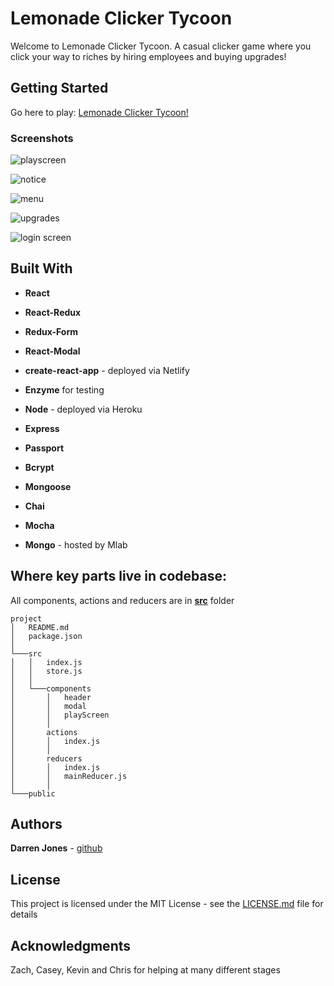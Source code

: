 # Lemonade Clicker Tycoon

Welcome to Lemonade Clicker Tycoon. A casual clicker game where you click your way to riches by hiring employees and buying upgrades!

## Getting Started

Go here to play: [Lemonade Clicker Tycoon!](https://lemonade-clicker-tycoon.netlify.com/)

### Screenshots

![playscreen](screenshots/0.png)

![notice](screenshots/modal1.png)

![menu](screenshots/menu1.png)

![upgrades](screenshots/upgradeMenu.png)

![login screen](screenshots/login.png)

## Built With

* **React**
* **React-Redux**
* **Redux-Form**
* **React-Modal**

* **create-react-app** - deployed via Netlify

* **Enzyme** for testing

* **Node** - deployed via Heroku

* **Express**
* **Passport**
* **Bcrypt**
* **Mongoose**
* **Chai**
* **Mocha**

* **Mongo** - hosted by Mlab

## Where key parts live in codebase:

All components, actions and reducers are in [**src**](https://github.com/darrenrjones/Lemonade-Clicker-Tycoon/tree/master/src) folder

```
project
│   README.md
│   package.json         
│   
└───src
│   │   index.js
│   │   store.js
│   │   
│   └───components
│       │   header
│       │   modal
│       │   playScreen
│       │
│       actions
│       │   index.js
│       │
│       reducers
│       │   index.js
│       │   mainReducer.js
│       │
└───public          
```

## Authors

**Darren Jones** - [github](https://github.com/darrenrjones)

## License

This project is licensed under the MIT License - see the [LICENSE.md](LICENSE.md) file for details

## Acknowledgments

Zach, Casey, Kevin and Chris for helping at many different stages


